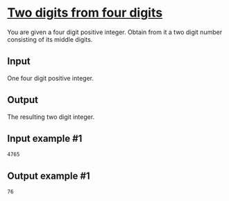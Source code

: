 # [Two digits from four digits](https://www.e-olymp.com/en/problems/949)
You are given a four digit positive integer. Obtain from it a two digit number consisting of its middle digits.

## Input
One four digit positive integer.

## Output
The resulting two digit integer.

## Input example #1
```
4765
```

## Output example #1
```
76
```
